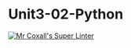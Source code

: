 # Unit3-02-Python
[![Mr Coxall's Super Linter](https://github.com/ICS3U-C-Programming-TonyT/Unit3-02-Python/workflows/Mr%20Coxall's%20Super%20Linter/badge.svg)](https://github.com/ICS3U-C-Programming-TonyT/Unit3-02-Python/actions/)
